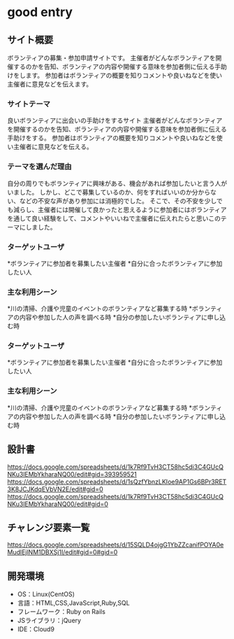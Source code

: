 # good entry

## サイト概要
ボランティアの募集・参加申請サイトです。
主催者がどんなボランティアを開催するのかを告知、ボランティアの内容や開催する意味を参加者側に伝える手助けをします。
参加者はボランティアの概要を知りコメントや良いねなどを使い主催者に意見などを伝えます。

### サイトテーマ
良いボランティアに出会いの手助けをするサイト
主催者がどんなボランティアを開催するのかを告知、ボランティアの内容や開催する意味を参加者側に伝える手助けをする。
参加者はボランティアの概要を知りコメントや良いねなどを使い主催者に意見などを伝える。


### テーマを選んだ理由
自分の周りでもボランティアに興味がある、機会があれば参加したいと言う人がいました。
しかし、どこで募集しているのか、何をすればいいのか分からない、などの不安な声があり参加には消極的でした。
そこで、その不安を少しでも減らし、主催者には開催して良かったと思えるように参加者にはボランティアを通して良い経験をして、コメントやいいねで主催者に伝えれたらと思いこのテーマにしました。


### ターゲットユーザ
*︎ボランティアに参加者を募集したい主催者
*自分に合ったボランティアに参加したい人

### 主な利用シーン
*川の清掃、介護や児童のイベントのボランティアなど募集する時
*ボランティアの内容や参加した人の声を調べる時
*自分の参加したいボランティアに申し込む時

### ターゲットユーザ
*ボランティアに参加者を募集したい主催者
*自分に合ったボランティアに参加したい人

### 主な利用シーン
*川の清掃、介護や児童のイベントのボランティアなど募集する時
*ボランティアの内容や参加した人の声を調べる時
*自分の参加したいボランティアに申し込む時
## 設計書
https://docs.google.com/spreadsheets/d/1k7Rf9TvH3CT58hc5di3C4GUcQNKu3lEMbYkharaNQ00/edit#gid=393959521
https://docs.google.com/spreadsheets/d/1sQzfYbnzLKIoe9AP1Gs6BPr3RET3K8JCJKdqEVbVN2E/edit#gid=0
https://docs.google.com/spreadsheets/d/1k7Rf9TvH3CT58hc5di3C4GUcQNKu3lEMbYkharaNQ00/edit#gid=0
## チャレンジ要素一覧
https://docs.google.com/spreadsheets/d/15SQLD4ojgG1YbZZcanifPOYA0eMudlEjlNM1DBXSj1I/edit#gid=0#gid=0

## 開発環境
- OS：Linux(CentOS)
- 言語：HTML,CSS,JavaScript,Ruby,SQL
- フレームワーク：Ruby on Rails
- JSライブラリ：jQuery
- IDE：Cloud9

